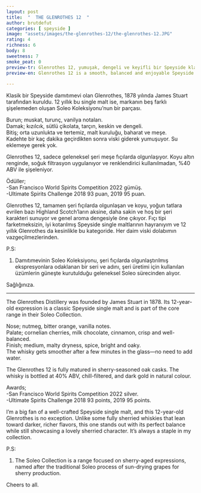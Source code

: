 ```yaml
---
layout: post
title:  "  THE GLENROTHES 12  "
author: brutdefut
categories: [ speyside ]
image: "assets/images/the-glenrothes-12/the-glenrothes-12.JPG"
rating: 4
richness: 6
body: 8
sweetness: 7
smoke_peat: 0
preview-tr: Glenrothes 12, yumuşak, dengeli ve keyifli bir Speyside klasiği.                          
preview-en: Glenrothes 12 is a smooth, balanced and enjoyable Speyside classic.  
                 
---
```


Klasik bir Speyside damıtımevi olan Glenrothes, 1878 yılında James Stuart tarafından kuruldu. 12 yıllık bu single malt ise, markanın beş farklı şişelemeden oluşan Soleo Koleksiyonu’nun bir parçası.  

Burun; muskat, turunç, vanilya notaları.   
Damak; kızılcık, sütlü çikolata, tarçın, keskin ve dengeli.  
Bitiş; orta uzunlukta ve tertemiz, malt kuruluğu, baharat ve meşe.    
Kadehte bir kaç dakika geçirdikten sonra viski giderek yumuşuyor. Su eklemeye gerek yok.  

Glenrothes 12, sadece geleneksel şeri meşe fıçılarda olgunlaşıyor. Koyu altın renginde, soğuk filtrasyon uygulanıyor ve renklendirici kullanılmadan, %40 ABV ile şişeleniyor.  

Ödüller;  
-San Francisco World Spirits Competition 2022 gümüş.   
-Ultimate Spirits Challenge 2018 93 puan, 2019 95 puan. 

Glenrothes 12, tamamen şeri fıçılarda olgunlaşan ve koyu, yoğun tatlara evrilen bazı Highland Scotch’ların aksine, daha sakin ve hoş bir şeri karakteri sunuyor ve genel aroma dengesiyle öne çıkıyor. Fıçı tipi farketmeksizin, iyi kotarılmış Speyside single maltlarının hayranıyım ve 12 yıllık Glenrothes da kesinlikle bu kategoride. Her daim viski dolabımın vazgeçilmezlerinden.  

P.S:   
1. Damıtımevinin Soleo Koleksiyonu, şeri fıçılarda olgunlaştırılmış ekspresyonlara odaklanan bir seri ve adını, şeri üretimi için kullanılan üzümlerin güneşte kurutulduğu geleneksel Soleo sürecinden alıyor.   

Sağlığınıza.     
   
-----------------------------------------------

<p id="english"></p>

The Glenrothes Distillery was founded by James Stuart in 1878. Its 12-year-old expression is a classic Speyside single malt and is part of the core range in their Soleo Collection.  

Nose; nutmeg, bitter orange, vanilla notes.   
Palate; cornelian cherries, milk chocolate, cinnamon, crisp and well-balanced.     
Finish; medium, malty dryness, spice, bright and oaky.     
The whisky gets smoother after a few minutes in the glass—no need to add water.   

The Glenrothes 12 is fully matured in sherry-seasoned oak casks. The whisky is bottled at 40% ABV, chill-filtered, and dark gold in natural colour.    

Awards;  
-San Francisco World Spirits Competition 2022 silver.    
-Ultimate Spirits Challenge 2018 93 points, 2019 95 points.  

I’m a big fan of a well-crafted Speyside single malt, and this 12-year-old Glenrothes is no exception. Unlike some fully sherried whiskies that lean toward darker, richer flavors, this one stands out with its perfect balance while still showcasing a lovely sherried character. It’s always a staple in my collection.  

P.S:  
1. The Soleo Collection is a range focused on sherry-aged expressions, named after the traditional Soleo process of sun-drying grapes for sherry production.  

Cheers to all.  


  
